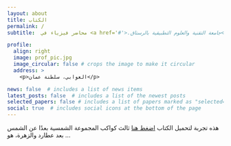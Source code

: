```yaml
---
layout: about
title: الكتاب
permalink: /
subtitle:  محاضر فيزياء في <a href='#'>.جامعة التقنية والعلوم التطبيقية بالرستاق</a>

profile:
  align: right
  image: prof_pic.jpg
  image_circular: false # crops the image to make it circular
  address: >
    <p>العوابي، سلطنة عمان</p>

news: false  # includes a list of news items
latest_posts: false  # includes a list of the newest posts
selected_papers: false # includes a list of papers marked as "selected={true}"
social: true  # includes social icons at the bottom of the page
---
```


هذه تجربة لتحميل الكتاب [اضغط هنا](ahmed-alkharusi.github.io) 
ثالث كواكب المجموعة الشمسية بعدًا عن الشمس بعد عطارد والزهرة، هو ...
